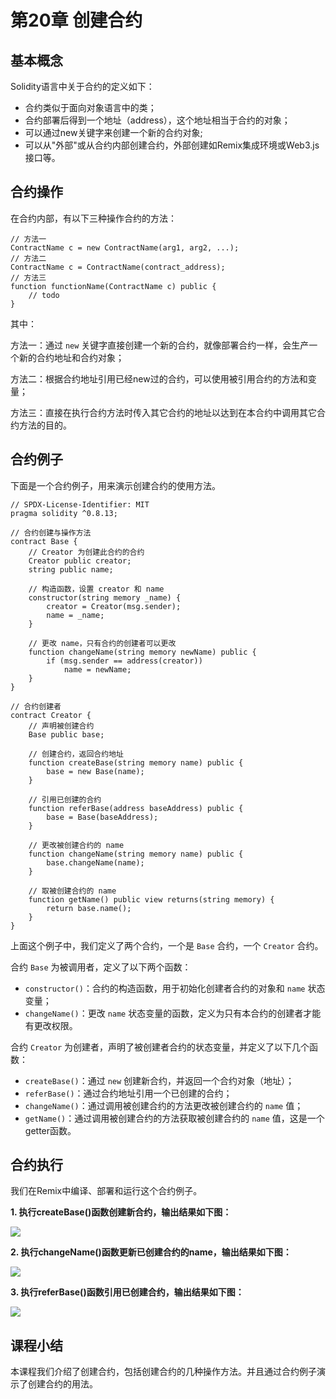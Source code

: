 # 第20章 创建合约

## 基本概念

Solidity语言中关于合约的定义如下：

+ 合约类似于面向对象语言中的类；
+ 合约部署后得到一个地址（address），这个地址相当于合约的对象；
+ 可以通过new关键字来创建一个新的合约对象;
+ 可以从"外部"或从合约内部创建合约，外部创建如Remix集成环境或Web3.js接口等。

## 合约操作

在合约内部，有以下三种操作合约的方法：

```
// 方法一
ContractName c = new ContractName(arg1, arg2, ...);
// 方法二
ContractName c = ContractName(contract_address);
// 方法三
function functionName(ContractName c) public {
	// todo
}
```

其中：

方法一：通过 `new` 关键字直接创建一个新的合约，就像部署合约一样，会生产一个新的合约地址和合约对象；

方法二：根据合约地址引用已经new过的合约，可以使用被引用合约的方法和变量；

方法三：直接在执行合约方法时传入其它合约的地址以达到在本合约中调用其它合约方法的目的。

## 合约例子

下面是一个合约例子，用来演示创建合约的使用方法。

```
// SPDX-License-Identifier: MIT
pragma solidity ^0.8.13;

// 合约创建与操作方法
contract Base {
    // Creator 为创建此合约的合约
    Creator public creator;
    string public name;

    // 构造函数，设置 creator 和 name
    constructor(string memory _name) {
        creator = Creator(msg.sender);
        name = _name;
    }

    // 更改 name，只有合约的创建者可以更改
    function changeName(string memory newName) public {
        if (msg.sender == address(creator))
            name = newName;
    }
}

// 合约创建者
contract Creator {
    // 声明被创建合约
    Base public base;

    // 创建合约，返回合约地址
    function createBase(string memory name) public {
        base = new Base(name);
    }
    
    // 引用已创建的合约
    function referBase(address baseAddress) public {
        base = Base(baseAddress);
    }

    // 更改被创建合约的 name
    function changeName(string memory name) public {
        base.changeName(name);
    }

    // 取被创建合约的 name
    function getName() public view returns(string memory) {
        return base.name();
    }
}
```

上面这个例子中，我们定义了两个合约，一个是 `Base` 合约，一个 `Creator` 合约。

合约 `Base` 为被调用者，定义了以下两个函数：

+ `constructor()`：合约的构造函数，用于初始化创建者合约的对象和 `name` 状态变量；
+ `changeName()`：更改 `name` 状态变量的函数，定义为只有本合约的创建者才能有更改权限。

合约 `Creator` 为创建者，声明了被创建者合约的状态变量，并定义了以下几个函数：

+ `createBase()`：通过 `new` 创建新合约，并返回一个合约对象（地址）；
+ `referBase()`：通过合约地址引用一个已创建的合约；
+ `changeName()`：通过调用被创建合约的方法更改被创建合约的 `name` 值；
+ `getName()`：通过调用被创建合约的方法获取被创建合约的 `name` 值，这是一个getter函数。

## 合约执行

我们在Remix中编译、部署和运行这个合约例子。

**1. 执行createBase()函数创建新合约，输出结果如下图：**

![](D:\资料\我的\项目\IT培训项目\区块链\课程\Solidity语言基础教程\images\remix-contract-1.png)

**2. 执行changeName()函数更新已创建合约的name，输出结果如下图：**

![](D:\资料\我的\项目\IT培训项目\区块链\课程\Solidity语言基础教程\images\remix-contract-2.png)

**3. 执行referBase()函数引用已创建合约，输出结果如下图：**

![](D:\资料\我的\项目\IT培训项目\区块链\课程\Solidity语言基础教程\images\remix-contract-3.png)

## 课程小结

本课程我们介绍了创建合约，包括创建合约的几种操作方法。并且通过合约例子演示了创建合约的用法。

